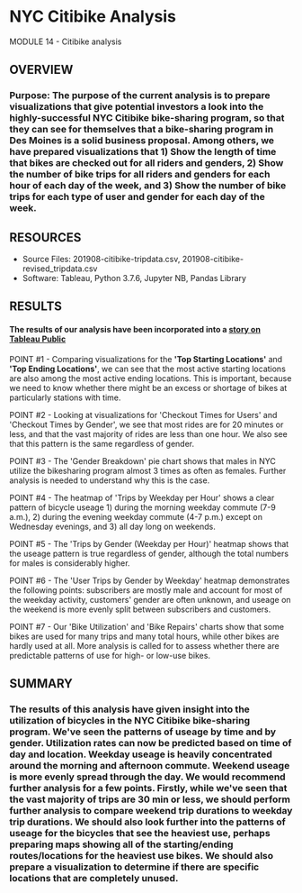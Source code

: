 # NYC Citibike Analysis
MODULE 14 - Citibike analysis

## OVERVIEW
### Purpose:  The purpose of the current analysis is to prepare visualizations that give potential investors a look into the highly-successful NYC Citibike bike-sharing program, so that they can see for themselves that a bike-sharing program in Des Moines is a solid business proposal.  Among others, we have prepared visualizations that 1) Show the length of time that bikes are checked out for all riders and genders, 2) Show the number of bike trips for all riders and genders for each hour of each day of the week, and 3) Show the number of bike trips for each type of user and gender for each day of the week.


## RESOURCES
  - Source Files: 201908-citibike-tripdata.csv, 201908-citibike-revised_tripdata.csv
  - Software:  Tableau, Python 3.7.6, Jupyter NB, Pandas Library


## RESULTS
#### The results of our analysis have been incorporated into a [story on Tableau Public](https://public.tableau.com/profile/john.ramonetti#!/vizhome/NYC_CitiBike_Visualizations/FinalPresentation?publish=yes)

POINT #1 - Comparing visualizations for the **'Top Starting Locations'** and **'Top Ending Locations'**, we can see that the most active starting locations are also among the most active ending locations.  This is important, because we need to know whether there might be an excess or shortage of bikes at particularly stations with time.

POINT #2 - Looking at visualizations for 'Checkout Times for Users' and 'Checkout Times by Gender', we see that most rides are for 20 minutes or less, and that the vast majority of rides are less than one hour.  We also see that this pattern is the same regardless of gender.

POINT #3 - The 'Gender Breakdown' pie chart shows that males in NYC utilize the bikesharing program almost 3 times as often as females.  Further analysis is needed to understand why this is the case.

POINT #4 - The heatmap of 'Trips by Weekday per Hour' shows a clear pattern of bicycle useage 1) during the morning weekday commute (7-9 a.m.), 2) during the evening weekday commute (4-7 p.m.) except on Wednesday evenings, and 3) all day long on weekends.

POINT #5 - The 'Trips by Gender (Weekday per Hour)' heatmap shows that the useage pattern is true regardless of gender, although the total numbers for males is considerably higher.

POINT #6 - The 'User Trips by Gender by Weekday' heatmap demonstrates the following points:  subscribers are mostly male and account for most of the weekday activity,  customers' gender are often unknown,  and useage on the weekend is more evenly split between subscribers and customers.

POINT #7 - Our 'Bike Utilization' and 'Bike Repairs' charts show that some bikes are used for many trips and many total hours, while other bikes are hardly used at all.  More analysis is called for to assess whether there are predictable patterns of use for high- or low-use bikes.



## SUMMARY
### The results of this analysis have given insight into the utilization of bicycles in the NYC Citibike bike-sharing program. We've seen the patterns of useage by time and by gender.  Utilization rates can now be predicted based on time of day and location.  Weekday useage is heavily concentrated around the morning and afternoon commute.  Weekend useage is more evenly spread through the day.  We would recommend further analysis for a few points.  Firstly, while we've seen that the vast majority of trips are 30 min or less, we should perform further analysis to compare weekend trip durations to weekday trip durations.  We should also look further into the patterns of useage for the bicycles that see the heaviest use, perhaps preparing maps showing all of the starting/ending routes/locations for the heaviest use bikes.  We should also prepare a visualization to determine if there are specific locations that are completely unused.

